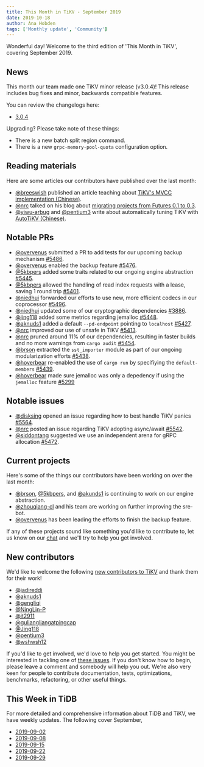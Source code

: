 ```yaml
---
title: This Month in TiKV - September 2019
date: 2019-10-18
author: Ana Hobden
tags: ['Monthly update', 'Community']
---
```


Wonderful day! Welcome to the third edition of 'This Month in TiKV', covering September 2019.

## News

This month our team made one TiKV minor release (v3.0.4)! This release includes bug fixes and minor, backwards compatible features.

You can review the changelogs here:

* [3.0.4](https://github.com/tikv/tikv/releases/tag/v3.0.4)

Upgrading? Please take note of these things:

* There is a new batch split region command.
* There is a new `grpc-memory-pool-quota` configuration option.

## Reading materials

Here are some articles our contributors have published over the last month:

* [@breeswish] published an article teaching about [TiKV's MVCC implementation (Chinese)](https://pingcap.com/blog-cn/tikv-source-code-reading-13/).
* [@nrc] talked on his blog about [migrating projects from Futures 0.1 to 0.3](https://www.ncameron.org/blog/migrating-a-crate-from-futures-0-1-to-0-3/).
* [@yiwu-arbug] and [@pentium3] write about automatically tuning TiKV with [AutoTiKV (Chinese)](https://pingcap.com/blog-cn/autotikv/).

## Notable PRs

* [@overvenus] submitted a PR to add tests for our upcoming backup mechanism [#5486](https://github.com/tikv/tikv/pull/5486).
* [@overvenus] enabled the backup feature [#5476](https://github.com/tikv/tikv/pull/5476).
* [@5kbpers] added some traits related to our ongoing engine abstraction [#5445](https://github.com/tikv/tikv/pull/5445).
* [@5kbpers] allowed the handling of read index requests with a lease, saving 1 round trip [#5401](https://github.com/tikv/tikv/pull/5401).
* [@niedhui] forwarded our efforts to use new, more efficient codecs in our coprocessor [#5496](https://github.com/tikv/tikv/pull/5496).
* [@niedhui] updated some of our cryptographic dependencies [#3886](https://github.com/tikv/tikv/pull/3886).
* [@jing118] added some metrics regarding jemalloc [#5448](https://github.com/tikv/tikv/pull/5448).
* [@aknuds1] added a default `--pd-endpoint` pointing to `localhost` [#5427](https://github.com/tikv/tikv/pull/5427).
* [@nrc] improved our use of unsafe in TiKV [#5413](https://github.com/tikv/tikv/pull/5413).
* [@nrc] pruned around 11% of our dependencies, resulting in faster builds and no more warnings from `cargo audit` [#5454](https://github.com/tikv/tikv/pull/5454).
* [@brson] extracted the `sst_importer` module as part of our ongoing modularization efforts [#5438](https://github.com/tikv/tikv/pull/5438).
* [@hoverbear] re-enabled the use of `cargo run` by specifiying the `default-members` [#5439](https://github.com/tikv/tikv/pull/5439).
* [@hoverbear] made sure jemalloc was only a depedency if using the `jemalloc` feature [#5299](https://github.com/tikv/tikv/pull/5299)

## Notable issues

* [@disksing] opened an issue regarding how to best handle TiKV panics [#5564](https://github.com/tikv/tikv/issues/5564).
* [@nrc] posted an issue regarding TiKV adopting async/await [#5542](https://github.com/tikv/tikv/issues/5542).
* [@siddontang] suggested we use an independent arena for gRPC allocation [#5472](https://github.com/tikv/tikv/issues/5472).

## Current projects

Here's some of the things our contributors have been working on over the last month:

* [@brson], [@5kbpers], and [@akunds1] is continuing to work on our engine abstraction.
* [@zhouqiang-cl] and his team are working on further improving the sre-bot.
* [@overvenus] has been leading the efforts to finish the backup feature.


If any of these projects sound like something you'd like to contribute to, let us know on our [chat](https://tikv.org/chat) and we'll try to help you get involved.

## New contributors

We'd like to welcome the following [new contributors to TiKV](https://tikv.devstats.cncf.io/d/52/new-contributors-table?orgId=1&from=1564642800000&to=1567321140000) and thank them for their work!

* [@jadireddi]
* [@aknuds1]
* [@gengliqi]
* [@NingLin-P]
* [@it2911]
* [@guliangliangatpingcap]
* [@Jing118]
* [@pentium3]
* [@wshwsh12]

If you'd like to get involved, we'd love to help you get started. You might be interested in tackling one of [these issues](https://github.com/tikv/tikv/issues?q=is%3Aopen+is%3Aissue+label%3A%22D%3A+Easy%22+label%3A%22S%3A+HelpWanted%22). If you don't know how to begin, please leave a comment and somebody will help you out. We're also very keen for people to contribute documentation, tests, optimizations, benchmarks, refactoring, or other useful things.

## This Week in TiDB

For more detailed and comprehensive information about TiDB and TiKV, we have weekly updates. The following cover September,

* [2019-09-02](https://pingcap.com/weekly/2019-09-02-tidb-weekly/)
* [2019-09-08](https://pingcap.com/weekly/2019-09-02-tidb-weekly/)
* [2019-09-15](https://pingcap.com/weekly/2019-09-16-tidb-weekly/)
* [2019-09-22](https://pingcap.com/weekly/2019-09-23-tidb-weekly/)
* [2019-09-29](https://pingcap.com/weekly/2019-09-30-tidb-weekly/)

[@AndreMouche]: https://github.com/AndreMouche
[@breeswish]: https://github.com/breeswish/
[@hoverbear]: https://github.com/hoverbear/
[@sticnarf]: https://github.com/sticnarf/
[@akunds1]: https://github.com/aknuds1
[@nrc]: https://github.com/nrc/
[@pingcap]: https://github.com/pingcap/
[@zhouqiang-cl]: https://github.com/zhouqiang-cl
[@hoverbear]: https://github.com/hoverbear/
[@siddontang]: https://github.com/siddontang
[@c4pt0r]: https://github.com/c4pt0r
[@ethercflow]: https://github.com/ethercflow
[@zhangjinpeng1987]: https://github.com/zhangjinpeng1987
[@overvenus]: https://github.com/overvenus
[@MyonKeminta]: https://github.com/MyonKeminta
[@yiwu-arbug]: https://github.com/yiwu-arbug
[@connor1996]: https://github.com/connor1996
[@niedhui]: https://github.com/niedhui
[@disksing]: https://github.com/disksing
[@brson]: https://github.com/brson
[@5kbpers]: https://github.com/5kbpers
[@youjiali1995]: https://github.com/youjiali1995
[@pentium3]: https://github.com/pentium3
[@Jing118]: https://github.com/Jing118
[@zhouqiang-cl]: https://github.com/zhouqiang-cl
[@jadireddi]: https://github.com/jadireddi
[@aknuds1]: https://github.com/aknuds1
[@gengliqi]: https://github.com/gengliqi
[@NingLin-P]: https://github.com/NingLin-P
[@it2911]: https://github.com/it2911
[@guliangliangatpingcap]: https://github.com/guliangliangatpingcap
[@Jing118]: https://github.com/Jing118
[@pentium3]: https://github.com/pentium3
[@wshwsh12]: https://github.com/wshwsh12